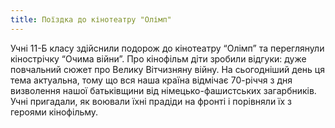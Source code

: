 ```yaml
---
title: Поїздка до кінотеатру "Олімп"
---
```


Учні 11-Б класу здійснили подорож до кінотеатру “Олімп” та переглянули кінострічку “Очима війни”. Про кінофільм діти зробили відгуки: дуже повчальний сюжет про Велику Вітчизняну війну. На сьогодніший день ця тема актуальна, тому що вся наша країна відмічає 70-річчя з дня визволення нашої батьківщини від німецько-фашистських загарбників. Учні пригадали, як воювали їхні прадіди на фронті і порівняли їх з героями кінофільму.

<slideshow id="72157648634712858"></slideshow>
